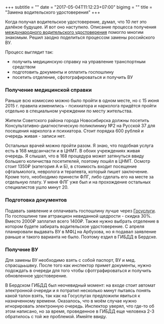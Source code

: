 +++
subtitle = ""
date = "2017-05-04T11:12:23+07:00"
bigimg = ""
title = "Замена водительского удостоверения"
+++

Когда получал водительское удостоверение, думал, что 10 лет это далёкое будущее. И вот оно наступило. Описание процесса получения [международного водительского удостоверения](http://theuniversearound.com/blog/2013/04/international-driver-license/) помогло многим знакомым. Решил заодно поделиться процессом замены российского ВУ.
<!--more-->
Процесс выглядит так:

- получить медицинскую справку на управление транспортным средством
- подготовить документы и оплатить госпошлину
- посетить отделение, сфотографироваться и получить ВУ

### Получение медицинской справки

Раньше всю комиссию можно было пройти в одном месте, но с 15 июня 2015 г. правила изменились - психиатора и нарколога придётся пройти отдельно в специальном учреждении по месту жительства.

Жители Советского района города Новосибирска должны посетить Консультативно-диагностическую поликлинику №2 на Русской 37 для посещения нарколога и психиатора. Стоит порядка 600 рублей и очередь живая - записи нет.

Остальных врачей можно пройти разом. Я знаю, что подобная услуга есть в 168 медсанчасти и в ЦНМТ. В обоих учреждениях живая очередь. Я слышал, что в 168 процедура может затянуться ввиду большего количиства посетителей, поэтому пошёл в ЦНМТ. Осмотр стоит 1350₽ (категория А и Б), в стоимость входит посещение офтальмолога, невролога и терапевта, который пишет заключение. Кроме того, необходимо принести ФЛГ, либо сделать его на месте за отдельную плату. У меня ФЛГ уже был и на прохождение остальных специалистов ушло минут 20.

### Подготовка документов

Подавать заявление и оплачивать госпошлину лучше через [Госуслуги](https://www.gosuslugi.ru/). По госпошлине там аттракцион невиданной щедрости - скидка 30%. Вместо 2000₽ заплатил всего 1400₽.
Также нужно выбрать отделение в котором будете забирать водительское удостоверение. С апреля планировали выдавать ВУ в МФЦ на Арбузова, но я подавал заявление раньше и такого варианта не было. Поэтому ездил в ГИБДД в Бердске.

### Получние ВУ

Для замены ВУ необходимо взять с собой паспорт, ВУ и мед. спрасщььшвку. После того как инспектор примет документы, нужно подождать в очереди для того чтобы сфотграфироваться и получить обновленное удостоверение.

В Бердском ГИБДД был неочевидный момент: на входе стоит автомат электронной очереди и я потратил несколько минут пытаясь понять какой талон взять, так как на Госуслугах предложили явиться к назначенному времени. Оказалось, что в моём случае нужно игнорировать электронную очередь. Инспектор уверял, что где-то об этом написано, но за время, проведенное в ГИБДД еще человека 2-3 обратилось с той же проблемой. Имейте ввиду.
